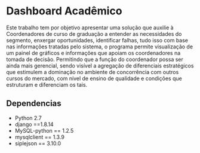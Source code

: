 Dashboard Acadêmico
===============

Este trabalho tem por objetivo apresentar uma solução que auxilie à Coordenadores de curso de graduação a entender as necessidades do segmento, enxergar oportunidades, identificar falhas, tudo isso com base nas informações tratadas pelo sistema, o programa permite visualização de um painel de gráficos e informações que apoiam os coordenadores na tomada de decisão. Permitindo que a função do coordenador possa ser ainda mais gerencial, sendo visível a agregação de diferenciais estratégicos que estimulem a dominação no ambiente de concorrência com outros cursos do mercado, com nível de ensino de qualidade e condições que estruturam e diferenciam os tais.

Dependencias
------------

* Python 2.7
* django ==1.8.14
* MySQL-python == 1.2.5
* mysqlclient == 1.3.9
* siplejson == 3.10.0
